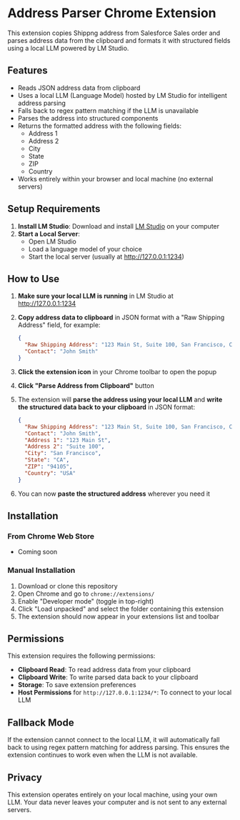 # Address Parser Chrome Extension

This extension copies Shippng address from Salesforce Sales order and parses address data from the clipboard and formats it with structured fields using a local LLM powered by LM Studio.

## Features

- Reads JSON address data from clipboard
- Uses a local LLM (Language Model) hosted by LM Studio for intelligent address parsing
- Falls back to regex pattern matching if the LLM is unavailable
- Parses the address into structured components
- Returns the formatted address with the following fields:
  - Address 1
  - Address 2
  - City
  - State
  - ZIP
  - Country
- Works entirely within your browser and local machine (no external servers)

## Setup Requirements

1. **Install LM Studio**: Download and install [LM Studio](https://lmstudio.ai/) on your computer
2. **Start a Local Server**:
   - Open LM Studio
   - Load a language model of your choice
   - Start the local server (usually at http://127.0.0.1:1234)

## How to Use

1. **Make sure your local LLM is running** in LM Studio at http://127.0.0.1:1234

2. **Copy address data to clipboard** in JSON format with a "Raw Shipping Address" field, for example:
   ```json
   {
     "Raw Shipping Address": "123 Main St, Suite 100, San Francisco, CA 94105",
     "Contact": "John Smith"
   }
   ```

3. **Click the extension icon** in your Chrome toolbar to open the popup

4. **Click "Parse Address from Clipboard"** button

5. The extension will **parse the address using your local LLM** and **write the structured data back to your clipboard** in JSON format:
   ```json
   {
     "Raw Shipping Address": "123 Main St, Suite 100, San Francisco, CA 94105",
     "Contact": "John Smith",
     "Address 1": "123 Main St",
     "Address 2": "Suite 100",
     "City": "San Francisco",
     "State": "CA",
     "ZIP": "94105",
     "Country": "USA"
   }
   ```

6. You can now **paste the structured address** wherever you need it

## Installation

### From Chrome Web Store
* Coming soon

### Manual Installation
1. Download or clone this repository
2. Open Chrome and go to `chrome://extensions/`
3. Enable "Developer mode" (toggle in top-right)
4. Click "Load unpacked" and select the folder containing this extension
5. The extension should now appear in your extensions list and toolbar

## Permissions

This extension requires the following permissions:
- **Clipboard Read**: To read address data from your clipboard
- **Clipboard Write**: To write parsed data back to your clipboard
- **Storage**: To save extension preferences
- **Host Permissions** for `http://127.0.0.1:1234/*`: To connect to your local LLM

## Fallback Mode

If the extension cannot connect to the local LLM, it will automatically fall back to using regex pattern matching for address parsing. This ensures the extension continues to work even when the LLM is not available.

## Privacy

This extension operates entirely on your local machine, using your own LLM. Your data never leaves your computer and is not sent to any external servers. 